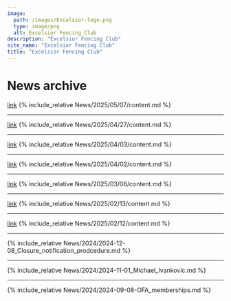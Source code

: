 ```yaml
---
image:
  path: /images/Excelsior-logo.png
  type: image/png
  alt: Excelsior Fencing Club
description: "Excelsior Fencing Club"
site_name: "Excelsior Fencing Club"
title: "Excelsior Fencing Club"
---
```


# News archive

[link](News/2025/05/07/)
{% include_relative News/2025/05/07/content.md %}

---

[link](News/2025/04/27/)
{% include_relative News/2025/04/27/content.md %}

---

[link](News/2025/04/03/)
{% include_relative News/2025/04/03/content.md %}

---

[link](News/2025/04/02/)
{% include_relative News/2025/04/02/content.md %}

---

[link](News/2025/03/08/)
{% include_relative News/2025/03/08/content.md %}

---

[link](News/2025/02/13/)
{% include_relative News/2025/02/13/content.md %}

---

[link](News/2025/02/12/)
{% include_relative News/2025/02/12/content.md %}

---

{% include_relative News/2024/2024-12-08_Closure_notification_prodcedure.md %}

---

{% include_relative News/2024/2024-11-01_Michael_Ivankovic.md %}

---

{% include_relative News/2024/2024-09-08-OFA_memberships.md %}
